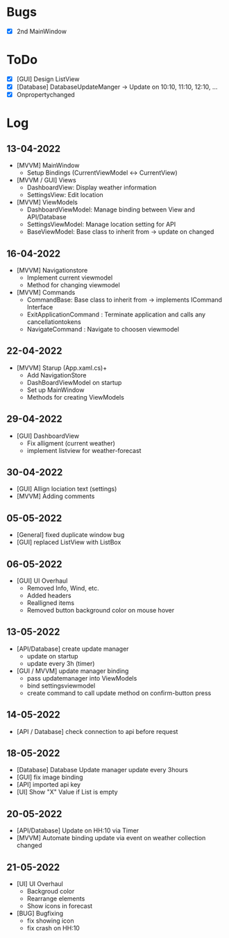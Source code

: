 # Bugs
- [x] 2nd MainWindow 

# ToDo
- [X] [GUI] Design ListView
- [X] [Database] DatabaseUpdateManger -> Update on 10:10, 11:10, 12:10, ... 
- [X] Onpropertychanged

# Log
## 13-04-2022 

- [MVVM] MainWindow
  - Setup Bindings (CurrentViewModel <-> CurrentView)
- [MVVM / GUI] Views
  - DashboardView: Display weather information
  - SettingsView: Edit location
- [MVVM] ViewModels
  - DashboardViewModel: Manage binding between View and API/Database
  - SettingsViewModel: Manage location setting for API
  - BaseViewModel: Base class to inherit from -> update on changed


## 16-04-2022

- [MVVM] Navigationstore
  - Implement current viewmodel
  - Method for changing viewmodel
- [MVVM] Commands
  - CommandBase: Base class to inherit from -> implements ICommand Interface
  - ExitApplicationCommand : Terminate application and calls any cancellationtokens
  - NavigateCommand : Navigate to choosen viewmodel


## 22-04-2022

- [MVVM] Starup (App.xaml.cs)+
  - Add NavigationStore
  - DashBoardViewModel on startup
  - Set up MainWindow
  - Methods for creating ViewModels
  
## 29-04-2022

- [GUI] DashboardView
  - Fix alligment (current weather)
  - implement listview for weather-forecast
  

## 30-04-2022

- [GUI] Allign lociation text (settings)
- [MVVM] Adding comments


## 05-05-2022

- [General] fixed duplicate window bug
- [GUI] replaced ListView with ListBox

## 06-05-2022

- [GUI] UI Overhaul
  - Removed Info, Wind, etc.
  - Added headers
  - Realligned items
  - Removed button background color on mouse hover

## 13-05-2022

- [API/Database] create update manager
  - update on startup
  - update every 3h (timer)
- [GUI / MVVM] update manager binding
  - pass updatemanager into ViewModels
  - bind settingsviewmodel
  - create command to call update method on confirm-button press

## 14-05-2022

- [API / Database] check connection to api before request

## 18-05-2022

- [Database] Database Update manager update every 3hours
- [GUI] fix image binding
- [API] imported api key
- [UI] Show "X" Value if List is empty

## 20-05-2022

- [API/Database] Update on HH:10 via Timer
- [MVVM] Automate binding update via event on weather collection changed

## 21-05-2022

- [UI] UI Overhaul
  - Backgroud color
  - Rearrange elements
  - Show icons in forecast
- [BUG] Bugfixing
  - fix showing icon
  - fix crash on HH:10
